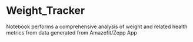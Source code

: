 # Weight_Tracker
 Notebook performs a comprehensive analysis of weight and related health metrics from data generated from Amazefit/Zepp App
